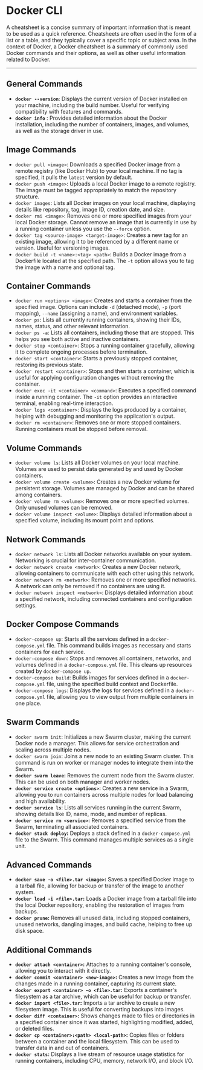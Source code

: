 # Docker CLI

A cheatsheet is a concise summary of important information that is meant to be used as a quick reference. Cheatsheets are often used in the form of a list or a table, and they typically cover a specific topic or subject area. In the context of Docker, a Docker cheatsheet is a summary of commonly used Docker commands and their options, as well as other useful information related to Docker.

---

## General Commands

- **`docker --version`**: Displays the current version of Docker installed on your machine, including the build number. Useful for verifying compatibility with features and commands.
- **`docker info`** : Provides detailed information about the Docker installation, including the number of containers, images, and volumes, as well as the storage driver in use.

## Image Commands

- `docker pull <image>`: Downloads a specified Docker image from a remote registry (like Docker Hub) to your local machine. If no tag is specified, it pulls the `latest` version by default.
- `docker push <image>`: Uploads a local Docker image to a remote registry. The image must be tagged appropriately to match the repository structure.
- `docker images`: Lists all Docker images on your local machine, displaying details like repository, tag, image ID, creation date, and size.
- `docker rmi <image>`: Removes one or more specified images from your local Docker storage. Cannot remove an image that is currently in use by a running container unless you use the `--force` option.
- `docker tag <source-image> <target-image>`: Creates a new tag for an existing image, allowing it to be referenced by a different name or version. Useful for versioning images.
- `docker build -t <name>:<tag> <path>`: Builds a Docker image from a Dockerfile located at the specified path. The `-t` option allows you to tag the image with a name and optional tag.

## Container Commands

- `docker run <options> <image>`: Creates and starts a container from the specified image. Options can include `-d` (detached mode), `-p` (port mapping), `--name` (assigning a name), and environment variables.
- `docker ps`: Lists all currently running containers, showing their IDs, names, status, and other relevant information.
- `docker ps -a`: Lists all containers, including those that are stopped. This helps you see both active and inactive containers.
- `docker stop <container>`: Stops a running container gracefully, allowing it to complete ongoing processes before termination.
- `docker start <container>`: Starts a previously stopped container, restoring its previous state.
- `docker restart <container>`: Stops and then starts a container, which is useful for applying configuration changes without removing the container.
- `docker exec -it <container> <command>`: Executes a specified command inside a running container. The `-it` option provides an interactive terminal, enabling real-time interaction.
- `docker logs <container>`: Displays the logs produced by a container, helping with debugging and monitoring the application's output.
- `docker rm <container>`: Removes one or more stopped containers. Running containers must be stopped before removal.

## Volume Commands

- `docker volume ls`: Lists all Docker volumes on your local machine. Volumes are used to persist data generated by and used by Docker containers.
- `docker volume create <volume>`: Creates a new Docker volume for persistent storage. Volumes are managed by Docker and can be shared among containers.
- `docker volume rm <volume>`: Removes one or more specified volumes. Only unused volumes can be removed.
- `docker volume inspect <volume>`: Displays detailed information about a specified volume, including its mount point and options.

## Network Commands

- `docker network ls`: Lists all Docker networks available on your system. Networking is crucial for inter-container communication.
- `docker network create <network>`: Creates a new Docker network, allowing containers to communicate with each other using this network.
- `docker network rm <network>`: Removes one or more specified networks. A network can only be removed if no containers are using it.
- `docker network inspect <network>`: Displays detailed information about a specified network, including connected containers and configuration settings.

## Docker Compose Commands

- `docker-compose up`: Starts all the services defined in a `docker-compose.yml` file. This command builds images as necessary and starts containers for each service.
- `docker-compose down`: Stops and removes all containers, networks, and volumes defined in a `docker-compose.yml` file. This cleans up resources created by `docker-compose up`.
- `docker-compose build`: Builds images for services defined in a `docker-compose.yml` file, using the specified build context and Dockerfile.
- `docker-compose logs`: Displays the logs for services defined in a `docker-compose.yml` file, allowing you to view output from multiple containers in one place.

## Swarm Commands

- `docker swarm init`: Initializes a new Swarm cluster, making the current Docker node a manager. This allows for service orchestration and scaling across multiple nodes.
- `docker swarm join`: Joins a new node to an existing Swarm cluster. This command is run on worker or manager nodes to integrate them into the Swarm.
- **`docker swarm leave`:** Removes the current node from the Swarm cluster. This can be used on both manager and worker nodes.
- **`docker service create <options>`:** Creates a new service in a Swarm, allowing you to run containers across multiple nodes for load balancing and high availability.
- **`docker service ls`**: Lists all services running in the current Swarm, showing details like ID, name, mode, and number of replicas.
- **`docker service rm <service>`:** Removes a specified service from the Swarm, terminating all associated containers.
- **`docker stack deploy`:** Deploys a stack defined in a `docker-compose.yml` file to the Swarm. This command manages multiple services as a single unit.

## Advanced Commands

- **`docker save -o <file>.tar <image>`:** Saves a specified Docker image to a tarball file, allowing for backup or transfer of the image to another system.
- **`docker load -i <file>.tar`:** Loads a Docker image from a tarball file into the local Docker repository, enabling the restoration of images from backups.
- **`docker prune`:** Removes all unused data, including stopped containers, unused networks, dangling images, and build cache, helping to free up disk space.

## Additional Commands

- **`docker attach <container>`:** Attaches to a running container's console, allowing you to interact with it directly.
- **`docker commit <container> <new-image>`:** Creates a new image from the changes made in a running container, capturing its current state.
- **`docker export <container> -o <file>.tar`:** Exports a container's filesystem as a tar archive, which can be useful for backup or transfer.
- **`docker import <file>.tar`:** Imports a tar archive to create a new filesystem image. This is useful for converting backups into images.
- **`docker diff <container>`:** Shows changes made to files or directories in a specified container since it was started, highlighting modified, added, or deleted files.
- **`docker cp <container>:<path> <local-path>`:** Copies files or folders between a container and the local filesystem. This can be used to transfer data in and out of containers.
- **`docker stats`:** Displays a live stream of resource usage statistics for running containers, including CPU, memory, network I/O, and block I/O.